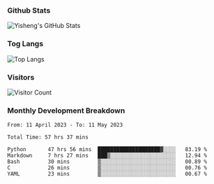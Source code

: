 ### Github Stats
![Yisheng's GitHub Stats](https://github-readme-stats-9qabuvhk1-gongyisheng.vercel.app/api?username=gongyisheng&count_private=true&show_icons=true)
### Tog Langs
![Top Langs](https://github-readme-stats-9qabuvhk1-gongyisheng.vercel.app/api/top-langs/?username=gongyisheng&layout=compact)
### Visitors
![Visitor Count](https://profile-counter.glitch.me/gongyisheng/count.svg)
### Monthly Development Breakdown
<!--START_SECTION:waka-->

```text
From: 11 April 2023 - To: 11 May 2023

Total Time: 57 hrs 37 mins

Python       47 hrs 56 mins  ████████████████████▓░░░░   83.19 %
Markdown     7 hrs 27 mins   ███▒░░░░░░░░░░░░░░░░░░░░░   12.94 %
Bash         30 mins         ▒░░░░░░░░░░░░░░░░░░░░░░░░   00.89 %
C            26 mins         ▒░░░░░░░░░░░░░░░░░░░░░░░░   00.76 %
YAML         23 mins         ▒░░░░░░░░░░░░░░░░░░░░░░░░   00.67 %
```

<!--END_SECTION:waka-->
